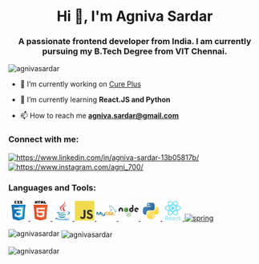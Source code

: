 <h1 align="center">Hi 👋, I'm Agniva Sardar</h1>
<h3 align="center">A passionate frontend developer from India. I am currently pursuing my B.Tech Degree from VIT Chennai.</h3>

<p align="left"> <img src="https://komarev.com/ghpvc/?username=agnivasardar&label=Profile%20views&color=0e75b6&style=flat" alt="agnivasardar" /> </p>

- 🔭 I’m currently working on [Cure Plus](https://github.com/AgnivaSardar/Cure-Plus)

- 🌱 I’m currently learning **React.JS and Python**

- 📫 How to reach me **agniva.sardar@gmail.com**

<h3 align="left">Connect with me:</h3>
<p align="left">
<a href="https://linkedin.com/in/https://www.linkedin.com/in/agniva-sardar-13b05817b/" target="blank"><img align="center" src="https://raw.githubusercontent.com/rahuldkjain/github-profile-readme-generator/master/src/images/icons/Social/linked-in-alt.svg" alt="https://www.linkedin.com/in/agniva-sardar-13b05817b/" height="30" width="40" /></a>
<a href="https://instagram.com/https://www.instagram.com/agni_700/" target="blank"><img align="center" src="https://raw.githubusercontent.com/rahuldkjain/github-profile-readme-generator/master/src/images/icons/Social/instagram.svg" alt="https://www.instagram.com/agni_700/" height="30" width="40" /></a>
</p>

<h3 align="left">Languages and Tools:</h3>
<p align="left"> <a href="https://www.w3schools.com/css/" target="_blank" rel="noreferrer"> <img src="https://raw.githubusercontent.com/devicons/devicon/master/icons/css3/css3-original-wordmark.svg" alt="css3" width="40" height="40"/> </a> <a href="https://www.w3.org/html/" target="_blank" rel="noreferrer"> <img src="https://raw.githubusercontent.com/devicons/devicon/master/icons/html5/html5-original-wordmark.svg" alt="html5" width="40" height="40"/> </a> <a href="https://www.java.com" target="_blank" rel="noreferrer"> <img src="https://raw.githubusercontent.com/devicons/devicon/master/icons/java/java-original.svg" alt="java" width="40" height="40"/> </a> <a href="https://developer.mozilla.org/en-US/docs/Web/JavaScript" target="_blank" rel="noreferrer"> <img src="https://raw.githubusercontent.com/devicons/devicon/master/icons/javascript/javascript-original.svg" alt="javascript" width="40" height="40"/> </a> <a href="https://www.mysql.com/" target="_blank" rel="noreferrer"> <img src="https://raw.githubusercontent.com/devicons/devicon/master/icons/mysql/mysql-original-wordmark.svg" alt="mysql" width="40" height="40"/> </a> <a href="https://nodejs.org" target="_blank" rel="noreferrer"> <img src="https://raw.githubusercontent.com/devicons/devicon/master/icons/nodejs/nodejs-original-wordmark.svg" alt="nodejs" width="40" height="40"/> </a> <a href="https://www.python.org" target="_blank" rel="noreferrer"> <img src="https://raw.githubusercontent.com/devicons/devicon/master/icons/python/python-original.svg" alt="python" width="40" height="40"/> </a> <a href="https://reactjs.org/" target="_blank" rel="noreferrer"> <img src="https://raw.githubusercontent.com/devicons/devicon/master/icons/react/react-original-wordmark.svg" alt="react" width="40" height="40"/> </a> <a href="https://spring.io/" target="_blank" rel="noreferrer"> <img src="https://www.vectorlogo.zone/logos/springio/springio-icon.svg" alt="spring" width="40" height="40"/> </a> </p>

<p><img align="left" src="https://github-readme-stats.vercel.app/api/top-langs?username=agnivasardar&show_icons=true&locale=en&layout=compact" alt="agnivasardar" /></p>

<p>&nbsp;<img align="center" src="https://github-readme-stats.vercel.app/api?username=agnivasardar&show_icons=true&locale=en" alt="agnivasardar" /></p>

<p><img align="center" src="https://github-readme-streak-stats.herokuapp.com/?user=agnivasardar&" alt="agnivasardar" /></p>
